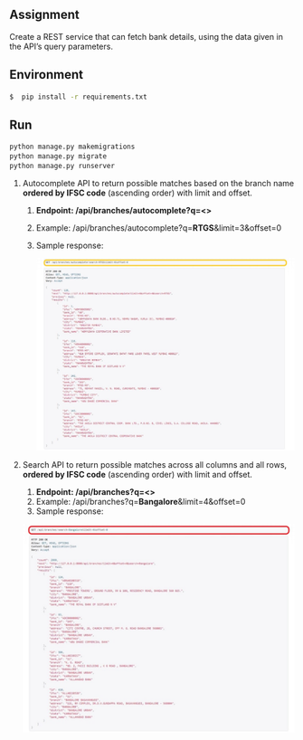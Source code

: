 ## Assignment
 Create a REST service that can fetch bank details, using the data given in the API’s query parameters.

## Environment

```sh
$  pip install -r requirements.txt
```


## Run


```python
python manage.py makemigrations
python manage.py migrate
python manage.py runserver
```

1. Autocomplete API to return possible matches based on the branch name **ordered by IFSC code** (ascending order) with limit and offset.
    1. **Endpoint: /api/branches/autocomplete?q=<>**
    2. Example: /api/branches/autocomplete?q=**RTGS**&limit=3&offset=0
    3. Sample response:

       ![bank](bank.jpeg)

2. Search API to return possible matches across all columns and all rows, **ordered by IFSC code** (ascending order) with limit and offset.
     1. **Endpoint: /api/branches?q=<>**
     2. Example: /api/branches?q=**Bangalore**&limit=4&offset=0
     3. Sample response:

      ![bankbranches](bank_branches.jpeg)
